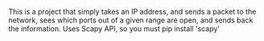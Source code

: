 
This is a project that simply takes an IP address, and sends a packet to the network, sees which ports out of a given range are open, and sends back the information. Uses Scapy API, so you must pip install 'scapy'

